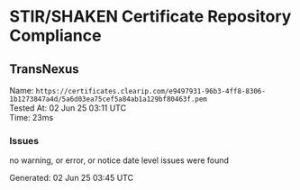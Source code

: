 # STIR/SHAKEN Certificate Repository Compliance

## TransNexus

Name: `https://certificates.clearip.com/e9497931-96b3-4ff8-8306-1b1273847a4d/5a6d03ea75cef5a84ab1a129bf80463f.pem`\
Tested At: 02 Jun 25 03:11 UTC\
Time: 23ms

### Issues

no warning, or error, or notice date level issues were found

Generated: 02 Jun 25 03:45 UTC